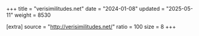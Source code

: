 +++
title = "verisimilitudes.net"
date = "2024-01-08"
updated = "2025-05-11"
weight = 8530

[extra]
source = "http://verisimilitudes.net/"
ratio = 100
size = 8
+++
